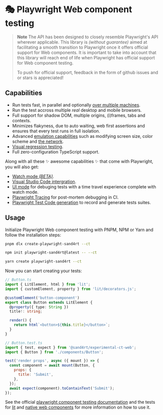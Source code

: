 # 🎭 Playwright Web component testing

> **Note**
> The API has been designed to closely resemble Playwright's API wherever applicable. This library is _(without guarantee)_ aimed at facilitating a smooth transition to Playwright once it offers official support for Web components. It is important to take into account that this library will reach end of life when Playwright has official support for Web component testing.
> 
> To push for official support, feedback in the form of github issues and or stars is appreciated!

## Capabilities

- Run tests fast, in parallel and optionally [over multiple machines](https://playwright.dev/docs/test-sharding).
- Run the test accross multiple _real_ desktop and mobile browsers.
- Full support for shadow DOM, multiple origins, (i)frames, tabs and contexts.
- Minimizes flakyness, due to auto waiting, web first assertions and ensures that every test runs in full isolation.
- Advanced [emulation capabilities](https://playwright.dev/docs/emulation) such as modifying screen size, color scheme and [the network](https://playwright.dev/docs/mock-browser-apis).
- [Visual regression testing](https://playwright.dev/docs/screenshots).
- Full zero-configuration TypeScript support.

Along with all these ✨ awesome capabilities ✨ that come with Playwright, you will also get:

- [Watch mode _(BETA)_](https://github.com/microsoft/playwright/issues/21960#issuecomment-1483604692).
- [Visual Studio Code intergration](https://playwright.dev/docs/getting-started-vscode).
- [UI mode](https://playwright.dev/docs/test-ui-mode) for debuging tests with a time travel experience complete with watch mode.
- [Playwright Tracing](https://playwright.dev/docs/trace-viewer-intro) for post-mortem debugging in CI.
- [Playwright Test Code generation](https://playwright.dev/docs/codegen-intro) to record and generate tests suites.

## Usage

Initialize Playwright Web component testing with PNPM, NPM or Yarn and follow the installation steps:

```sh
pnpm dlx create-playwright-sand4rt --ct
```
```sh
npm init playwright-sand4rt@latest -- --ct
```
```sh
yarn create playwright-sand4rt --ct
```

Now you can start creating your tests:

```ts
// Button.ts
import { LitElement, html } from 'lit';
import { customElement, property } from 'lit/decorators.js';

@customElement('button-component')
export class Button extends LitElement {
  @property({ type: String })
  title!: string;

  render() {
    return html`<button>${this.title}</button>`;
  }
}
```

```jsx
// Button.test.ts
import { test, expect } from '@sand4rt/experimental-ct-web';
import { Button } from './components/Button';

test('render props', async ({ mount }) => {
  const component = await mount(Button, {
    props: {
      title: 'Submit',
    },
  });
  await expect(component).toContainText('Submit');
});
```

See the official [playwright component testing documentation](https://playwright.dev/docs/test-components) and the tests for [lit](https://github.com/sand4rt/playwright-ct-web/tree/master/ct-web-lit/tests) and [native web components](https://github.com/sand4rt/playwright-ct-web/tree/master/ct-web/tests) for more information on how to use it.
